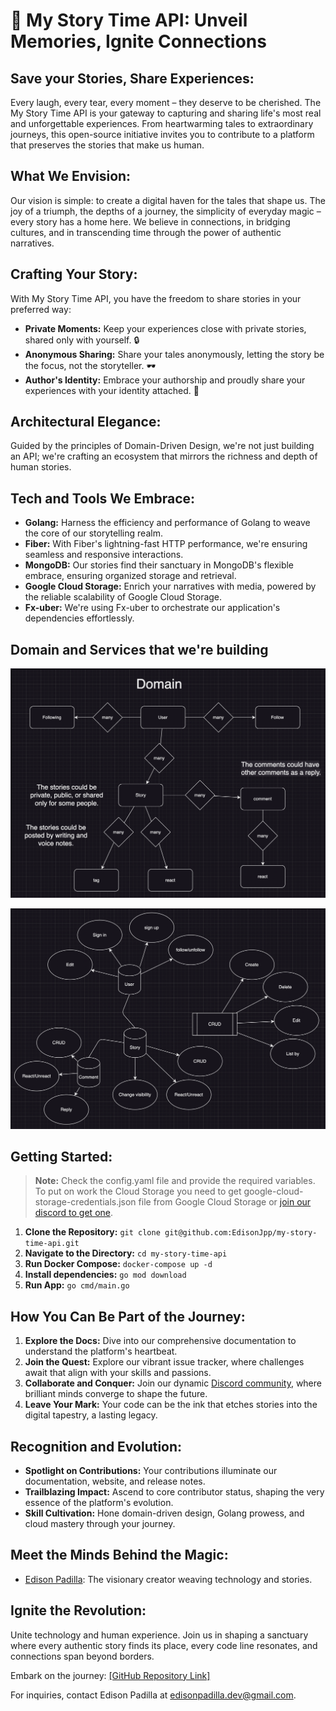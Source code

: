 # 📖 My Story Time API: Unveil Memories, Ignite Connections

## Save your Stories, Share Experiences:

Every laugh, every tear, every moment – they deserve to be cherished. The My Story Time API is your gateway to capturing and sharing life's most real and unforgettable experiences. From heartwarming tales to extraordinary journeys, this open-source initiative invites you to contribute to a platform that preserves the stories that make us human.

## What We Envision:

Our vision is simple: to create a digital haven for the tales that shape us. The joy of a triumph, the depths of a journey, the simplicity of everyday magic – every story has a home here. We believe in connections, in bridging cultures, and in transcending time through the power of authentic narratives.

## Crafting Your Story:

With My Story Time API, you have the freedom to share stories in your preferred way:
- **Private Moments:** Keep your experiences close with private stories, shared only with yourself. 🔒
- **Anonymous Sharing:** Share your tales anonymously, letting the story be the focus, not the storyteller. 🕶️
- **Author's Identity:** Embrace your authorship and proudly share your experiences with your identity attached. 🙌

## Architectural Elegance:

Guided by the principles of Domain-Driven Design, we're not just building an API; we're crafting an ecosystem that mirrors the richness and depth of human stories.

## Tech and Tools We Embrace:

- **Golang:** Harness the efficiency and performance of Golang to weave the core of our storytelling realm.
- **Fiber:** With Fiber's lightning-fast HTTP performance, we're ensuring seamless and responsive interactions.
- **MongoDB:** Our stories find their sanctuary in MongoDB's flexible embrace, ensuring organized storage and retrieval.
- **Google Cloud Storage:** Enrich your narratives with media, powered by the reliable scalability of Google Cloud Storage.
- **Fx-uber:** We're using Fx-uber to orchestrate our application's dependencies effortlessly.

## Domain and Services that we're building
![Domain](/.docs/domain.png)

![Services](/.docs/services.png)

## Getting Started:
> **Note:** 
> Check the config.yaml file and provide the required variables.
>  To put on work the Cloud Storage you need to get google-cloud-storage-credentials.json file from Google Cloud Storage or [join our discord to get one](https://discord.gg/VwXCaMtnf). 

1. **Clone the Repository:** `git clone git@github.com:EdisonJpp/my-story-time-api.git`
2. **Navigate to the Directory:** `cd my-story-time-api`
3. **Run Docker Compose:** `docker-compose up -d`
4. **Install dependencies:** `go mod download`
5. **Run App:** `go cmd/main.go`

## How You Can Be Part of the Journey:

1. **Explore the Docs:** Dive into our comprehensive documentation to understand the platform's heartbeat.
2. **Join the Quest:** Explore our vibrant issue tracker, where challenges await that align with your skills and passions.
3. **Collaborate and Conquer:** Join our dynamic [Discord community](https://discord.gg/VwXCaMtnf), where brilliant minds converge to shape the future.
4. **Leave Your Mark:** Your code can be the ink that etches stories into the digital tapestry, a lasting legacy.

## Recognition and Evolution:

- **Spotlight on Contributions:** Your contributions illuminate our documentation, website, and release notes.
- **Trailblazing Impact:** Ascend to core contributor status, shaping the very essence of the platform's evolution.
- **Skill Cultivation:** Hone domain-driven design, Golang prowess, and cloud mastery through your journey.

## Meet the Minds Behind the Magic:

- [Edison Padilla](https://github.com/EdisonJpp): The visionary creator weaving technology and stories.

## Ignite the Revolution:

Unite technology and human experience. Join us in shaping a sanctuary where every authentic story finds its place, every code line resonates, and connections span beyond borders.

Embark on the journey: [[GitHub Repository Link]](https://github.com/EdisonJpp/my-story-time-api)

For inquiries, contact Edison Padilla at [edisonpadilla.dev@gmail.com](edisonpadilla.dev@gmail.com).
